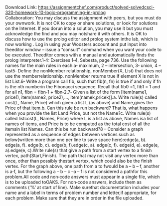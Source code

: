Download Link: https://assignmentchef.com/product/solved-solvedcsci-320-homework-10-logic-programming-in-prolog
<br>
Collaboration: You may discuss the assignment with peers, but you must do your ownwork. It is not OK to copy or share solutions, or look for solutions on the Internet. If you dorun into a solution, you may use it but you must acknowledge the find and you may notshare it with others. It is OK to discuss how to use the prolog editor and prolog system inthe lab, which is now working . Log in using your Woosters account and put input into theeditor window – issue a “consult” command when you want your code to be executed. Theeditor comes with a manual and automatically finds the prolog interpreter.1‐4: Exercises 1‐4, Sebesta, page 736. Use the following names for the main rules in each:a‐ maximum, 2 – intersection, 3‐ union, 4 –last5‐ Define the nonMember relationship, nonMember(X, List) that does not use the memberrelationship. nonMember returns true if element X is not in list List.6‐ Write a program call fib, such that fib(n, fn) is true if and only if fn is the nth numberin the Fibonacci sequence. Recall that fib0 =1, fib1 = 1 and for all n1, fibn = fibn‐1 + fibn‐2.7‐ Given a list of the form [item(name1, price1), item(name2, price2),…, item(namek,pricek)].a. Write rule(s) called cost(L, Name, Price) which given a list L (as above) and Name,gives the Price of that item.b. Can this rule be run backward? That is, what happens when you provide the list Land Price, but not the Name?c. Write rule(s) called listcost(L, Names, Price) where L is a list as above, Names isa list of names of items, and Price is to be computed as the total cost of all the itemsin list Names. Can this be run backward?8 – Consider a graph represented as a sequence of edges between vertices such as below(written more than one per line to save space here):edge(a, b). edge(a, f). edge(b, c). edge(b, f).edge(c, a). edge(c, f). edge(d, e). edge(e, a).edge(e, c).Write rule(s) that give a path from a start vertex to a finish vertex, path(Start,Finish). The path that may not visit any vertex more than once, other than possibly thestart vertex, which could also be the finish vertex. For the graph above, one path from a to fwould be a – b – f, another is a‐f, but the following a – b – c –a – f is not considered a pathfor this problem.All code and non‐code answers must appear in a single file, which is to be uploaded toOAKS. For non‐code answers, include them as comments (‘%’ at start of line). Make surethat documentation includes your name and a label in terms of problem number and letter,if appropriate, for each problem. Make sure that they are in order in the file uploaded.